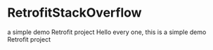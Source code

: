 # RetrofitStackOverflow
a simple demo Retrofit project
Hello every one, this is a simple demo Retrofit project
